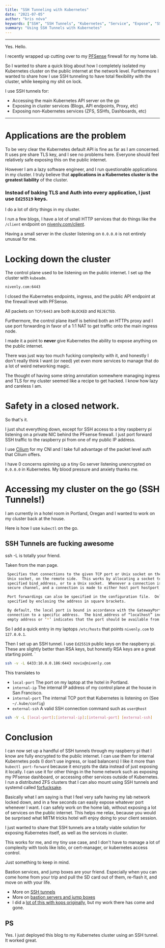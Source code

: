 ```yaml
---
title: "SSH Tunneling with Kubernetes"
date: "2021-07-05"
author: "kris nóva"
keywords: ["SSH", "SSH Tunnels", "Kubernetes", "Service", "Expose", "SSH Expose"]
summary: "Using SSH Tunnels with Kubernetes"
---
```

---

Yes. Hello.

I recently wrapped up cutting over to my [PFSense](https://www.pfsense.org/) firewall for my home lab.

So I wanted to share a quick blog about how I completely isolated my Kubernetes cluster on the public internet at the network level.
Furthermore I wanted to share how I use SSH tunneling to have total flexibility with the cluster, while keeping my shit on lock.

I use SSH tunnels for:

 - Accessing the main Kubernetes API server on the go
 - Exposing in cluster services (Blogs, API endpoints, Proxy, etc)
 - Exposing non-Kubernetes services (ZFS, SSHfs, Dashboards, etc)

---

# Applications are the problem

To be very clear the Kubernetes default API is fine as far as I am concerned.
It uses pre share TLS key, and I see no problems here. 
Everyone should feel relatively safe exposing this on the public internet.

However I am a lazy software engineer, and I run questionable applications in my cluster.
I truly believe that **applications in a Kubernetes cluster is the greatest liability** of the cluster.

### Instead of baking TLS and Auth into every application, I just use `Ed25519` keys.

I do a lot of dirty things in my cluster. 

I run a few blogs, I have a lot of small HTTP services that do things like the `/client` endpoint on [nivenly.com/client](https://nivenly.com/client).

Having a small server in the cluster listening on `0.0.0.0` is not entirely unusual for me. 

# Locking down the cluster 

The control plane used to be listening on the public internet. I set up the cluster with `kubeadm`.

```bash 
nivenly.com:6443
```

I closed the Kubernetes endpoints, ingress, and the public API endpoint at the firewall level with PFSense. 

All packets on `TCP/6443` are both `BLOCKED` and `REJECTED`.

Furthermore, the control plane itself is behind both an HTTPs proxy and I use port forwarding in favor of a 1:1 NAT to get traffic onto the main ingress node. 

I made it a point to **never** give Kubernetes the ability to expose anything on the public internet. 

There was just way too much fucking complexity with it, and honestly I don't really think I want (or need) yet even more services to manage that do a lot of weird networking magic.

The thought of having some string annotation somewhere managing ingress and TLS for my cluster seemed like a recipe to get hacked. I know how lazy and careless I am.

# Safety in a closed network.

So that's it. 

I just shut everything down, except for SSH access to a tiny raspberry pi listening on a private NIC behind the PFsense firewall.
I just port forward SSH traffic to the raspberry pi from one of my public IP address.

I use [Cilium](https://cilium.io/) for my CNI and I take full advantage of the packet level auth that Cilium offers. 

I have 0 concerns spinning up a tiny Go server listening unencrypted on `0.0.0.0` in Kubernetes. 
My blood pressure and anxiety thanks me.

# Accessing my cluster on the go (SSH Tunnels!)

I am currently in a hotel room in Portland, Oregan and I wanted to work on my cluster back at the house.

Here is how I use `kubectl` on the go.

## SSH Tunnels are fucking awesome

ssh -L is totally your friend. 

Taken from the man page.

```bash 
 Specifies that connections to the given TCP port or Unix socket on the local (client) host are to be forwarded to the given host and port, or
 Unix socket, on the remote side.  This works by allocating a socket to listen to either a TCP port on the local side, optionally bound to the
 specified bind_address, or to a Unix socket.  Whenever a connection is made to the local port or socket, the connection is forwarded over the
 secure channel, and a connection is made to either host port hostport, or the Unix socket remote_socket, from the remote machine.

 Port forwardings can also be specified in the configuration file.  Only the superuser can forward privileged ports.  IPv6 addresses can be
 specified by enclosing the address in square brackets.

 By default, the local port is bound in accordance with the GatewayPorts setting.  However, an explicit bind_address may be used to bind the
 connection to a specific address.  The bind_address of “localhost” indicates that the listening port be bound for local use only, while an
 empty address or ‘*’ indicates that the port should be available from all interfaces.

```

So I add a quick entry in my laptops `/etc/hosts` that points `nivenly.com` to `127.0.0.1`.

Then I set up an SSH tunnel. I use `Ed25519` public keys on the raspberry pi. These are slightly better than RSA keys, but honestly RSA keys are a great starting point.
`

```bash 
ssh -v -L 6433:10.0.0.186:6443 novix@nivenly.com
```

This translates to 

 - `local-port` The port on my laptop at the hotel in Portland.
 - `internal-ip` The internal IP address of my control plane at the house in San Francisco.
 - `internal-port` The internal TCP port that Kubernetes is listening on (See `~/.kube/config`)
 - `external-ssh` A valid SSH connection command such as `user@host`

```bash 
ssh -V -L [local-port]:[internal-ip]:[internal-port] [external-ssh]
```

# Conclusion 

I can now set up a handful of SSH tunnels through my raspberry pi that I know are fully encrypted to the public internet.
I can use them for internal Kubernetes pods (I don't use ingress, or load balancers)
I like it more than `kubectl port-forward` because it encrypts the data instead of just exposing it locally.
I can use it for other things in the home network such as exposing my PFsense dashboard, or accessing other services outside of Kubernetes.
I run a distributed ZFS clusters that I can also mount using SSH tunnels and systemd called [forfucksake](https://github.com/kris-nova/forfucksake).

Basically what I am saying is that I feel very safe having my lab network locked down, and in a few seconds can easily expose whatever port whenever I want.
I can safely work on the home lab, without exposing a lot of services on the public internet.
This helps me relax, because you would be surprised what MITM tricks hotel wifi enjoy doing to your client session.

I just wanted to share that SSH tunnels are a totally viable solution for exposing Kubernetes itself, as well as the services in cluster.

This works for me, and my tiny use case, and I don't have to manage a lot of complexity with tools like Istio, or cert-manager, or kubernetes access control.

Just something to keep in mind. 

Bastion services, and jump boxes are your friend. Especially when you can come home from your trip and pull the SD card out of them, re-flash it, and move on with your life.

 - More on [SSH tunnels](https://www.ssh.com/academy/ssh/tunneling/example)
 - More on [bastion servers and jump boxes](https://en.wikipedia.org/wiki/Bastion_host)
 - I did a [lot of this with kops originally](https://github.com/kubernetes/kops/pull/694), but my work there has come and gone.


## PS 

Yes. I just deployed this blog to my Kubernetes cluster using an SSH tunnel. It worked great. 